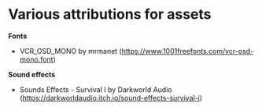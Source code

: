 # Various attributions for assets

**Fonts**

- VCR_OSD_MONO by mrmanet (https://www.1001freefonts.com/vcr-osd-mono.font)

**Sound effects**

- Sounds Effects - Survival I by Darkworld Audio (https://darkworldaudio.itch.io/sound-effects-survival-i)
